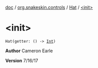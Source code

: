 [doc](../../index.md) / [org.snakeskin.controls](../index.md) / [Hat](index.md) / [&lt;init&gt;](./-init-.md)

# &lt;init&gt;

`Hat(getter: () -> `[`Int`](https://kotlinlang.org/api/latest/jvm/stdlib/kotlin/-int/index.html)`)`

**Author**
Cameron Earle

**Version**
7/16/17

